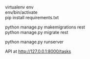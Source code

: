 virtualenv env  
env/bin/activate  
pip install requirements.txt  

python manage.py makemigrations rest  
python manage.py migrate rest  

python manage.py runserver

API at http://127.0.0.1:8000/tasks
